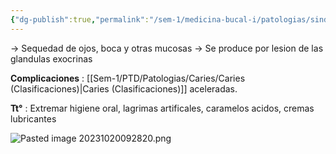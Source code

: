 ```yaml
---
{"dg-publish":true,"permalink":"/sem-1/medicina-bucal-i/patologias/sindromes/sindrome-de-sjoegren/"}
---
```


→ Sequedad de ojos, boca y otras mucosas
→ Se produce por lesion de las glandulas exocrinas

**Complicaciones** : [[Sem-1/PTD/Patologias/Caries/Caries (Clasificaciones)\|Caries (Clasificaciones)]] aceleradas.

**Tt°** : Extremar higiene oral, lagrimas artificales, caramelos acidos, cremas lubricantes

![Pasted image 20231020092820.png](/img/user/Sem-1/Cirugia%20Bucal%20I/Medias/Pasted%20image%2020231020092820.png)

